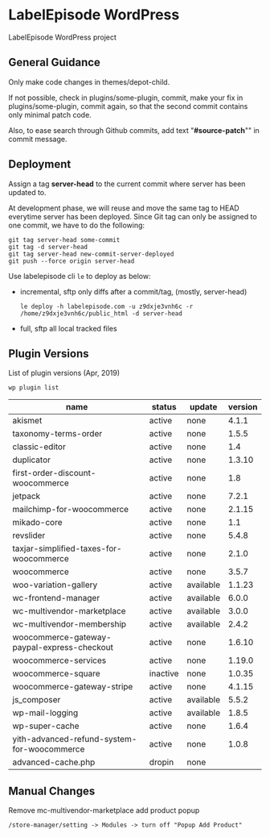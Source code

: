 # LabelEpisode WordPress

LabelEpisode WordPress project

## General Guidance

Only make code changes in themes/depot-child.

If not possible, check in plugins/some-plugin, commit, make your fix in plugins/some-plugin, commit again, so that the second commit contains only minimal patch code.

Also, to ease search through Github commits, add text "**#source-patch**"" in commit message.


## Deployment

Assign a tag **server-head** to the current commit where server has been updated to.

At development phase, we will reuse and move the same tag to HEAD everytime server has been deployed. Since Git tag can only be assigned to one commit, we have to do the following:

```
git tag server-head some-commit
git tag -d server-head
git tag server-head new-commit-server-deployed
git push --force origin server-head
```

Use labelepisode cli `le` to deploy as below:

  - incremental, sftp only diffs after a commit/tag, (mostly, server-head)
    ```
    le deploy -h labelepisode.com -u z9dxje3vnh6c -r /home/z9dxje3vnh6c/public_html -d server-head
    ```
  - full, sftp all local tracked files


## Plugin Versions

List of plugin versions (Apr, 2019)

```wp plugin list```

| name                                        | status   | update    | version |
| ------------------------------------------- | -------- | --------- | ------- |
| akismet                                     | active   | none      | 4.1.1   |
| taxonomy-terms-order                        | active   | none      | 1.5.5   |
| classic-editor                              | active   | none      | 1.4     |
| duplicator                                  | active   | none      | 1.3.10  |
| first-order-discount-woocommerce            | active   | none      | 1.8     |
| jetpack                                     | active   | none      | 7.2.1   |
| mailchimp-for-woocommerce                   | active   | none      | 2.1.15  |
| mikado-core                                 | active   | none      | 1.1     |
| revslider                                   | active   | none      | 5.4.8   |
| taxjar-simplified-taxes-for-woocommerce     | active   | none      | 2.1.0   |
| woocommerce                                 | active   | none      | 3.5.7   |
| woo-variation-gallery                       | active   | available | 1.1.23  |
| wc-frontend-manager                         | active   | available | 6.0.0   |
| wc-multivendor-marketplace                  | active   | available | 3.0.0   |
| wc-multivendor-membership                   | active   | available | 2.4.2   |
| woocommerce-gateway-paypal-express-checkout | active   | none      | 1.6.10  |
| woocommerce-services                        | active   | none      | 1.19.0  |
| woocommerce-square                          | inactive | none      | 1.0.35  |
| woocommerce-gateway-stripe                  | active   | none      | 4.1.15  |
| js_composer                                 | active   | available | 5.5.2   |
| wp-mail-logging                             | active   | available | 1.8.5   |
| wp-super-cache                              | active   | none      | 1.6.4   |
| yith-advanced-refund-system-for-woocommerce | active   | none      | 1.0.8   |
| advanced-cache.php                          | dropin   | none      |         |


## Manual Changes

Remove mc-multivendor-marketplace add product popup
```
/store-manager/setting -> Modules -> turn off "Popup Add Product"
```
